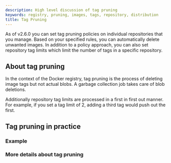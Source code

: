 ```yaml
---
description: High level discussion of tag pruning
keywords: registry, pruning, images, tags, repository, distribution
title: Tag Pruning
---
```


As of v2.6.0 you can set tag pruning policies on individual repositories that you manage. Based on your specified rules, you can automatically delete unwanted images. In addition to a policy approach, you can also set repository tag limits which limit the number of tags in a specific repository.
 
## About tag pruning

In the context of the Docker registry, tag pruning is the process of deleting image tags but not actual blobs. A garbage collection job takes care of blob deletions.

Additionally repository tag limits are processed in a first in first out manner. For example, if you set a tag limit of 2, adding a third tag would push out the first.

## Tag pruning in practice


### Example



### More details about tag pruning

